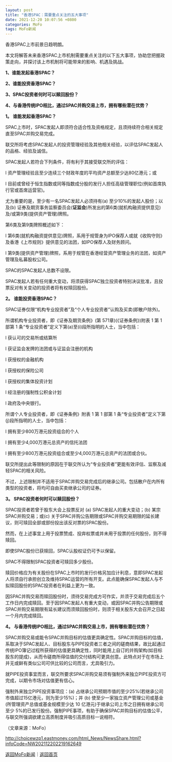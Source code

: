 ```yaml
---
layout: post
title: "香港SPAC：需要重点关注的五大事项"
date: 2021-12-20 10:07:56 +0800
categories: MoFo
tags: MoFo新闻
---
```

<p>香港SPAC上市前景日趋明朗。</p>
 <p>本文将解答未来香港SPAC上市机制需要重点关注的以下五大事项，协助您把握政策走向，并探讨该上市机制将可能带来的影响、机遇及挑战。</p>
 <p><strong>1、</strong><strong>谁能发起香港SPAC？ </strong></p>
 <p><strong>2、</strong><strong>谁能投资香港SPAC？</strong></p>
 <p><strong>3、</strong><strong>SPAC投资者何时可以赎回股份？</strong></p>
 <p><strong>4、</strong><strong>与香港传统IPO相比，通过SPAC并购交易上市，拥有哪些潜在优势？</strong></p><p><strong>1。 谁能发起香港SPAC？</strong></p>
 <p>SPAC上市时，SPAC发起人即须符合适合性及资格规定，且须持续符合相关规定直至SPAC并购交易完成。</p>
 <p>联交所将考虑SPAC发起人的投资管理经验及其他相关经验，以评估SPAC发起人的品格、经验及诚信。</p>
 <p>SPAC发起人若符合下列条件，将有利于其接受联交所的评估：</p>
 <p>l 资产管理经验且至少连续三个财政年度的平均资产总额至少达80亿港元；或</p>
 <p>l 目前或曾经于恒生指数或同等指数成分股的发行人担任高级管理职位(例如首席执行官或首席运营官)。</p>
 <p>尤为重要的是，至少有一名SPAC发起人必须持有(a) 至少10%的发起人股份；以及(b) 证券及期货事务监察委员会(<strong>证监会</strong>)所发出的第6类(就机构融资提供意见)及/或第9类(提供资产管理)牌照。</p>
 <p>第6类及第9类牌照概述如下：</p>
 <p>l 第6类(就机构融资提供意见)牌照，系用于规管身为IPO保荐人或就《收购守则》及香港《上市规则》提供意见的法团，如IPO保荐人及财务顾问。</p>
 <p>l 第9类(提供资产管理)牌照，系用于规管在香港经营资产管理业务的法团，如资产管理及私募股权公司。</p>
 <p>SPAC的SPAC发起人总数不设限。</p>
 <p>SPAC发起人若有任何重大变动，将须获得SPAC独立投资者特别决议批准，且投票反对有关变动的投资者将有权赎回股份。</p><p><strong>2。 谁能投资香港SPAC？</strong></p>
 <p>SPAC证券仅限“机构专业投资者”及“个人专业投资者”认购及买卖(即散户除外)。</p>
 <p>所谓机构专业投资者，即《证券及期货条例》(第 571章)(《证券条例》)附表 1 第 1 部第 1 条“专业投资者”定义下第(a)至(i)段所指明的人士，当中包括：</p>
 <p>l 获认可的交易所或结算所</p>
 <p>l 获证监会发牌的法团或与证监会注册的机构</p>
 <p>l 获授权的金融机构</p>
 <p>l 获授权的保险公司</p>
 <p>l 获授权的集体投资计划</p>
 <p>l 经注册的强制性公积金计划</p>
 <p>l 政府及中央银行。</p>
 <p>所谓个人专业投资者，即《证券条例》附表 1 第 1 部第 1 条“专业投资者”定义下第(j)段所指明的人士，当中包括：</p>
 <p>l 拥有至少800万港元投资组合的个人</p>
 <p>l 拥有至少4,000万港元总资产的信托法团</p>
 <p>l 拥有至少800万港元投资组合或至少4,000万港元总资产的法团或合伙。</p>
 <p>联交所提出此等限制的原因在于联交所认为“专业投资者”更能有效评估、监察及减轻SPAC的相关风险。</p>
 <p>不过，上述限制并不适用于SPAC并购交易完成后的继承公司。包括散户在内所有类型的投资者，将均可自由买卖继承公司的证券。</p><p><strong>3。 SPAC投资者何时可以赎回股份？</strong></p>
 <p>SPAC投资者若曾于股东大会上投票反对 (a) SPAC发起人的重大变动；(b) 某宗SPAC并购交易；或(c) 关于SPAC并购公告期限或SPAC并购交易期限的延长建议，则可赎回全部或部份投出该反对票的SPAC股份。</p>
 <p>然而，在上述事宜上用于投票赞成、投弃权票或并未用于投票的任何股份，则不得赎回。</p>
 <p>即使SPAC股份已获赎回，SPAC认股权证仍可予以保留。</p>
 <p>SPAC不得限制SPAC投资者可赎回多少股份。</p>
 <p>赎回价格应为有关股份在SPAC上市时的发行价格另加应计利息，意即SPAC发起人将须自行承担创立及维持SPAC运营的所有开支。此点能确保SPAC发起人与不拟赎回股份的SPAC投资者在利益上更为一致。</p>
 <p>因SPAC并购交易而赎回股份时，须待交易完成方可作实，并须于交易完成后五个工作日内完成赎回。至于因SPAC发起人有重大变动，或因SPAC并购公告期限或SPAC并购交易期限有延长建议而须赎回股份时，则须于相关股东大会召开之日起一个月内完成赎回。</p><p><strong>4。 与香港传统IPO相比，通过SPAC并购交易上市，拥有哪些潜在优势？</strong></p>
 <p>SPAC并购交易或能令SPAC并购目标的估值更具确定性。SPAC并购目标的估值，系取决于SPAC发起人、目标股东与PIPE投资者三者之间的磋商结果，故比起通过传统IPO簿记过程所获得的估值更具确定性，同时能用上自订的并购架构(如目标股东的提成)，从而令磋商所得估值的交付结构可更具创意。此特点对于在市场上并无或鲜有类似公司可供比较的公司而言，尤具吸引力。</p>
 <p>就PIPE投资事宜而言，联交所要求SPAC并购交易须有强制外来独立PIPE投资方可完成，以期令市场对估值更有信心。</p>
 <p>强制外来独立PIPE投资事项应：(a) 占继承公司预期市值的至少25%(若继承公司市值超过15亿港元，则为至少15%)；并 (b) 使至少一家独立资产管理公司或基金(所管理资产总值或基金规模至少达 10 亿港元)于继承公司上市之日拥有继承公司至少 5%的已发行股份。强制PIPE事项，有助于确保SPAC并购目标的估值公平，与联交所强调欲建立高质制度并吸引高质目标一说相符。</p><p class="em_media">（文章来源：MoFo）</p>

<http://choicewzp1.eastmoney.com/html_News/NewsShare.html?infoCode=NW202112202219162649>

[返回MoFo新闻](//finews.withounder.com/category/MoFo.html)｜[返回首页](//finews.withounder.com/)